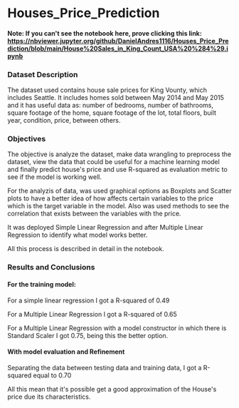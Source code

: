 # Houses_Price_Prediction
#### Note: If you can't see the notebook here, prove clicking this link: https://nbviewer.jupyter.org/github/DanielAndres1116/Houses_Price_Prediction/blob/main/House%20Sales_in_King_Count_USA%20%284%29.ipynb

### Dataset Description

The dataset used contains house sale prices for King Vounty, which includes Seattle. It includes homes sold between May 2014 and May 2015 and it has useful data as: number of bedrooms, number of bathrooms, square footage of the home, square footage of the lot, total floors, built year, condition, price, between others.

### Objectives

The objective is analyze the dataset, make data wrangling to preprocess the dataset, view the data that could be useful for a machine learning model and finally predict house's price and use R-squared as evaluation metric to see if the model is working well. 

For the analyzis of data, was used graphical options as Boxplots and Scatter plots to have a better idea of how affects certain variables to the price which is the target variable in the model. Also was used methods to see the correlation that exists between the variables with the price. 

It was deployed Simple Linear Regression and after Multiple Linear Regression to identify what model works better. 

All this process is described in detail in the notebook. 

### Results and Conclusions

#### For the training model:

For a simple linear regression I got a R-squared of 0.49

For a Multiple Linear Regression I got a R-squared of 0.65

For a Multiple Linear Regression with a model constructor in which there is Standard Scaler I got 0.75, being this the better option. 


#### With model evaluation and Refinement

Separating the data between testing data and training data, I got a R-squared equal to 0.70

All this mean that it's possible get a good approximation of the House's price due its characteristics.



